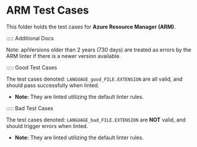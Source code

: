 # ARM Test Cases

This folder holds the test cases for **Azure Resource Manager (ARM)**.

::::: Additional Docs

Note: apiVersions older than 2 years (730 days) are treated as errors by the ARM linter if there is a newer version available.

::::: Good Test Cases

The test cases denoted: `LANGUAGE_good_FILE.EXTENSION` are all valid, and should pass successfully when linted.

- **Note:** They are linted utilizing the default linter rules.

::::: Bad Test Cases

The test cases denoted: `LANGUAGE_bad_FILE.EXTENSION` are **NOT** valid, and should trigger errors when linted.

- **Note:** They are linted utilizing the default linter rules.
